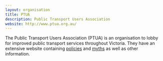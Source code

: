 ```yaml
---
layout: organisation
title: PTUA
description: Public Transport Users Association
website: http://www.ptua.org.au/
---
```


The Public Transport Users Association (PTUA) is an
organisation to lobby for improved public transport services throughout
Victoria. They have an extensive website containing
[policies](http://www.ptua.org.au/policy/) and
[myths](http://www.ptua.org.au/myths/) as well as other information.
